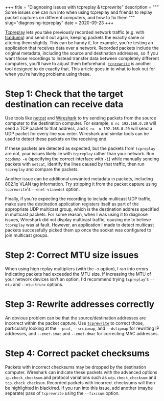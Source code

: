 +++
title = "Diagnosing issues with tcpreplay & tcprewrite"
description = """
Some issues one can run into when using tcpreplay and friends to replay packet
captures on different computers, and how to fix them
"""
slug="diagnosing-tcpreplay"
date = 2020-09-23
+++

[Tcpreplay](https://tcpreplay.appneta.com) lets you take previously recorded
network traffic (e.g. with [tcpdump](https://www.tcpdump.org)) and send it out
again, keeping packets the exactly same or altering them slightly. This can be
handy if, for example, you're testing an application that receives data over a
network.
Recorded packets include the original metadata, including the source and
destination addresses, so if you want those recordings to instead transfer data
between completely different computers, you'll have to adjust them beforehand.
[`tcprewrite`](https://tcpreplay.appneta.com/wiki/tcprewrite-man.html) is
another tool designed to do exactly that. This article goes in to what to look
out for when you're having problems using these.

# Step 1: Check that the target destination can receive data

Use tools like [netcat](http://nc110.sourceforge.net) and
[Wireshark](https://www.wireshark.org) to try sending packets from the source
computer to the destination computer. For example, `$ nc 192.168.0.20` will send
a TCP packet to that address, and `$ nc -u 192.168.0.20` will send a UDP packet
for every line you enter. Wireshark and similar tools can be used to detect
these packets on the receiving end.

If these packets are detected as expected, but the packets from `tcpreplay` are
not, your issues likely lie with `tcpreplay` rather than your network.
Run `tcpdump -e` (specifying the correct interface with `-i`) while manually
sending packets with `netcat`, identify the lines caused by that traffic, then
run `tcpreplay` and compare the packets.

Another issue can be additional unwanted metadata in packets, including 802.1q
VLAN tag information. Try stripping it from the packet capture using
`tcprewrite`'s `--enet-vlan=del` option.

Finally, if you're expecting the recording to include multicast UDP traffic,
make sure the destination application registers itself as part of the
appropriate UDP multicast group, which is the destination address specified in
multicast packets. For some reason, when I was using it to diagnose issues,
Wireshark did not display multicast traffic, causing me to believe `tcpreplay`
was at fault. However, an application I made to detect multicast packets
successfully picked them up once the socket was configured to join multicast
groups.

# Step 2: Correct MTU size issues

When using high replay multipliers (with the `-x` option), I ran into errors
indicating packets had exceeded the MTU size. If increasing the MTU of your
network devices isn't an option, I'd recommend trying `tcpreplay`'s `--mtu`
and `--mtu-trunc` options.

# Step 3: Rewrite addresses correctly

An obvious problem can be that the source/destination addresses are incorrect
within the packet capture. Use
[`tcprewrite`](https://tcpreplay.appneta.com/wiki/tcprewrite) to correct those,
particularly looking at the `--pnat`, `--srcipmap`, and `--dstipmap` for
rewriting IP addresses, and `--enet-smac` and `--enet-dmac` for correcting MAC
addresses.

# Step 4: Correct packet checksums

Packets with incorrect checksums may be dropped by the destination computer.
Wireshark can indicate these packets with the advanced options
`ip.check_checksum` and protocol variations such as `udp.check_checksum` and
`tcp.check_checksum`. Recorded packets with incorrect checksums will then be
highlighted in black/red. If you run into this issue, add another (maybe
separate) pass of `tcprewrite` using the `--fixcsum` option.
